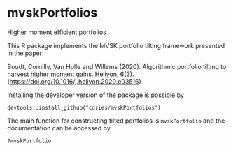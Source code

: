 # mvskPortfolios
Higher moment efficient portfolios


This R package implements the MVSK portfolio tilting framework presented in the paper:

Boudt, Cornilly, Van Holle and Willems (2020). Algorithmic portfolio tilting to harvest higher moment gains. Heliyon, 6(3). (https://doi.org/10.1016/j.heliyon.2020.e03516)

Installing the developer version of the package is possible by

```
devtools::install_github("cdries/mvskPortfolios")
```

The main function for constructing tilted portfolios is `mvskPortfolio` and the documentation can be accessed by
```
?mvskPortfolio
```
